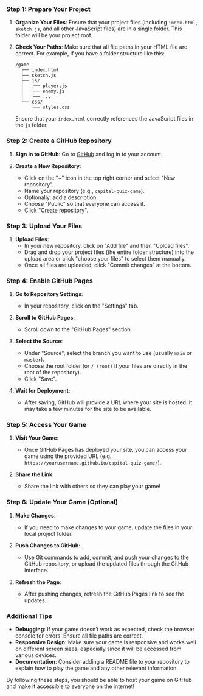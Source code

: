 ### Step 1: Prepare Your Project

1. **Organize Your Files**: Ensure that your project files (including `index.html`, `sketch.js`, and all other JavaScript files) are in a single folder. This folder will be your project root.

2. **Check Your Paths**: Make sure that all file paths in your HTML file are correct. For example, if you have a folder structure like this:
   ```
   /game
     ├── index.html
     ├── sketch.js
     ├── js/
     │   ├── player.js
     │   ├── enemy.js
     │   └── ...
     └── css/
         └── styles.css
   ```
   Ensure that your `index.html` correctly references the JavaScript files in the `js` folder.

### Step 2: Create a GitHub Repository

1. **Sign in to GitHub**: Go to [GitHub](https://github.com) and log in to your account.

2. **Create a New Repository**:
   - Click on the "+" icon in the top right corner and select "New repository".
   - Name your repository (e.g., `capital-quiz-game`).
   - Optionally, add a description.
   - Choose "Public" so that everyone can access it.
   - Click "Create repository".

### Step 3: Upload Your Files

1. **Upload Files**:
   - In your new repository, click on "Add file" and then "Upload files".
   - Drag and drop your project files (the entire folder structure) into the upload area or click "choose your files" to select them manually.
   - Once all files are uploaded, click "Commit changes" at the bottom.

### Step 4: Enable GitHub Pages

1. **Go to Repository Settings**:
   - In your repository, click on the "Settings" tab.

2. **Scroll to GitHub Pages**:
   - Scroll down to the "GitHub Pages" section.

3. **Select the Source**:
   - Under "Source", select the branch you want to use (usually `main` or `master`).
   - Choose the root folder (or `/ (root)` if your files are directly in the root of the repository).
   - Click "Save".

4. **Wait for Deployment**:
   - After saving, GitHub will provide a URL where your site is hosted. It may take a few minutes for the site to be available.

### Step 5: Access Your Game

1. **Visit Your Game**:
   - Once GitHub Pages has deployed your site, you can access your game using the provided URL (e.g., `https://yourusername.github.io/capital-quiz-game/`).

2. **Share the Link**:
   - Share the link with others so they can play your game!

### Step 6: Update Your Game (Optional)

1. **Make Changes**:
   - If you need to make changes to your game, update the files in your local project folder.

2. **Push Changes to GitHub**:
   - Use Git commands to add, commit, and push your changes to the GitHub repository, or upload the updated files through the GitHub interface.

3. **Refresh the Page**:
   - After pushing changes, refresh the GitHub Pages link to see the updates.

### Additional Tips

- **Debugging**: If your game doesn’t work as expected, check the browser console for errors. Ensure all file paths are correct.
- **Responsive Design**: Make sure your game is responsive and works well on different screen sizes, especially since it will be accessed from various devices.
- **Documentation**: Consider adding a README file to your repository to explain how to play the game and any other relevant information.

By following these steps, you should be able to host your game on GitHub and make it accessible to everyone on the internet!